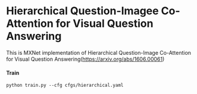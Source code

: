# Hierarchical Question-Imagee Co-Attention for Visual Question Answering

This is MXNet implementation of Hierarchical Question-Image Co-Attention for Visual Question Answering(https://arxiv.org/abs/1606.00061)

#### Train
`python train.py --cfg cfgs/hierarchical.yaml`
